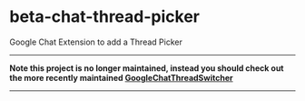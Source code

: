 # beta-chat-thread-picker
Google Chat Extension to add a Thread Picker

-----

**Note this project is no longer maintained, instead you should check out the more recently maintained [GoogleChatThreadSwitcher](https://github.com/itagagaki/GoogleChatThreadSwitcher)**

-----
